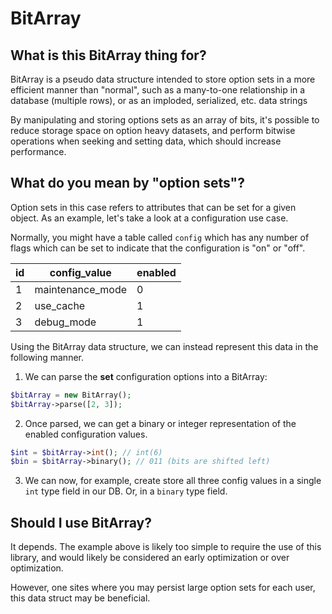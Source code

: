 # BitArray

## What is this BitArray thing for?

BitArray is a pseudo data structure intended to store option sets
in a more efficient manner than "normal", such as a many-to-one 
relationship in a database (multiple rows), or as an imploded, serialized, 
etc. data strings

By manipulating and storing options sets as an array of bits, it's possible
to reduce storage space on option heavy datasets, and perform bitwise operations
when seeking and setting data, which should increase performance.

## What do you mean by "option sets"?

Option sets in this case refers to attributes that can be set for a given 
object. As an example, let's take a look at a configuration use case.

Normally, you might have a table called `config` which has any number of flags
which can be set to indicate that the configuration is "on" or "off".

| id | config_value     | enabled |
|----|------------------|---------|
| 1  | maintenance_mode | 0       |
| 2  | use_cache        | 1       |
| 3  | debug_mode       | 1       |

Using the BitArray data structure, we can instead represent this data in the following manner.

1. We can parse the **set** configuration options into a BitArray:
```php
$bitArray = new BitArray();
$bitArray->parse([2, 3]);
```
2. Once parsed, we can get a binary or integer representation of the enabled 
configuration values.

```php
$int = $bitArray->int(); // int(6)
$bin = $bitArray->binary(); // 011 (bits are shifted left)
```
3. We can now, for example, create store all three config values in a single `int` type
field in our DB. Or, in a `binary` type field.

## Should I use BitArray?

It depends. The example above is likely too simple to require the use of this library, and 
would likely be considered an early optimization or over optimization. 

However, one sites where you may persist large option sets for each user, this
data struct may be beneficial.